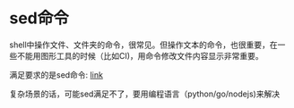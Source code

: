 # sed命令

shell中操作文件、文件夹的命令，很常见。但操作文本的命令，也很重要，在一些不能用图形工具的时候（比如CI)，用命令修改文件内容显示非常重要。

满足要求的是sed命令:
[link](https://www.computerhope.com/unix/used.htm)

复杂场景的话，可能sed满足不了，要用编程语言（python/go/nodejs)来解决
